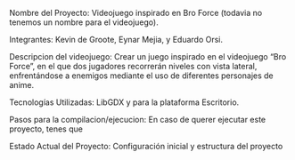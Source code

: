 Nombre del Proyecto: Videojuego inspirado en Bro Force (todavia no tenemos un nombre para el videojuego).

Integrantes: Kevin de Groote, Eynar Mejia, y Eduardo Orsi.

Descripcion del videojuego: Crear un juego inspirado en el videojuego “Bro Force”, en el que dos jugadores recorrerán niveles con vista lateral, enfrentándose a enemigos mediante el uso de diferentes personajes de anime.

Tecnologías Utilizadas: LibGDX y para la plataforma Escritorio.

Pasos para la compilacion/ejecucion: En caso de querer ejecutar este proyecto, tenes que

Estado Actual del Proyecto: Configuración inicial y estructura del proyecto
